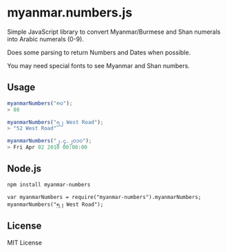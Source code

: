 # myanmar.numbers.js

Simple JavaScript library to convert Myanmar/Burmese and Shan numerals into
Arabic numerals (0-9).

Does some parsing to return Numbers and Dates when possible.

You may need special fonts to see Myanmar and Shan numbers.

## Usage

```javascript
myanmarNumbers("၈၀");
> 80

myanmarNumbers("၅၂ West Road");
> "52 West Road"

myanmarNumbers("၂.၄.၂၀၁၀");
> Fri Apr 02 2010 00:00:00
```

## Node.js

```bash
npm install myanmar-numbers
```

```
var myanmarNumbers = require("myanmar-numbers").myanmarNumbers;
myanmarNumbers("၅၂ West Road");
```

## License

MIT License
